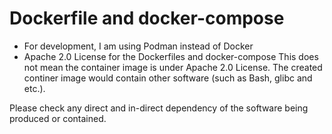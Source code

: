 # Dockerfile and docker-compose

- For development, I am using Podman instead of Docker
- Apache 2.0 License for the Dockerfiles and docker-compose
This does not mean the container image is under Apache 2.0 License.
The created continer image would contain
other software (such as Bash, glibc and etc.).

Please check any direct and in-direct dependency of the software
being produced or contained.
